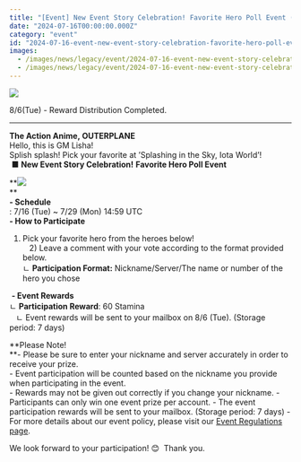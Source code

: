 ```yaml
---
title: "[Event] New Event Story Celebration! Favorite Hero Poll Event (Completed)"
date: "2024-07-16T00:00:00.000Z"
category: "event"
id: "2024-07-16-event-new-event-story-celebration-favorite-hero-poll-event-completed"
images:
  - /images/news/legacy/event/2024-07-16-event-new-event-story-celebration-favorite-hero-poll-event-completed/451bf855251346f18e9fab543d79ffa5.webp
  - /images/news/legacy/event/2024-07-16-event-new-event-story-celebration-favorite-hero-poll-event-completed/9e9395b76b9746439d9ffb9663012fb6.webp
---
```


![](/images/news/legacy/event/2024-07-16-event-new-event-story-celebration-favorite-hero-poll-event-completed/451bf855251346f18e9fab543d79ffa5.webp)

8/6(Tue) - Reward Distribution Completed.

* * *

  
**The Action Anime, OUTERPLANE**  
Hello, this is GM Lisha!  
Splish splash! Pick your favorite at ’Splashing in the Sky, Iota World’!  **■** **New Event Story Celebration!** **Favorite Hero Poll Event**

**![](/images/news/legacy/event/2024-07-16-event-new-event-story-celebration-favorite-hero-poll-event-completed/9e9395b76b9746439d9ffb9663012fb6.webp)  
**  
**\- Schedule**  
: 7/16 (Tue) ~ 7/29 (Mon) 14:59 UTC  
**\- How to Participate**  
1) Pick your favorite hero from the heroes below!  
   2) Leave a comment with your vote according to the format provided below.  
ㄴ **Participation Format:** Nickname/Server/The name or number of the hero you chose  
  
 **- Event Rewards**  
ㄴ **Participation Reward**: 60 Stamina  
   ㄴ Event rewards will be sent to your mailbox on 8/6 (Tue). (Storage period: 7 days)

  
**Please Note!  
**\- Please be sure to enter your nickname and server accurately in order to receive your prize.  
\- Event participation will be counted based on the nickname you provide when participating in the event.  
\- Rewards may not be given out correctly if you change your nickname. - Participants can only win one event prize per account. - The event participation rewards will be sent to your mailbox. (Storage period: 7 days) - For more details about our event policy, please visit our [Event Regulations page](https://www.smilegatemegaport.com/terms/index?gameType=MOBILE&termsType=8&langCode=en).  
  
We look forward to your participation! 😊  Thank you.
